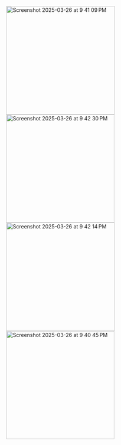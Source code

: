 <img width="294" alt="Screenshot 2025-03-26 at 9 41 09 PM" src="https://github.com/user-attachments/assets/8fa0f877-efde-4234-80d6-61ebfd8eae07" />
<img width="293" alt="Screenshot 2025-03-26 at 9 42 30 PM" src="https://github.com/user-attachments/assets/182d7bfb-194d-4c4d-b1a7-90dd0f6da407" />
<img width="294" alt="Screenshot 2025-03-26 at 9 42 14 PM" src="https://github.com/user-attachments/assets/fa370d7c-94f1-42f2-b77b-731710f73f92" />
<img width="293" alt="Screenshot 2025-03-26 at 9 40 45 PM" src="https://github.com/user-attachments/assets/68e3204d-d652-4afe-8746-600136e27148" />

